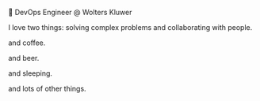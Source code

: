 💼 DevOps Engineer @ Wolters Kluwer

I love two things: solving complex problems and collaborating with people.

and coffee.

and beer.

and sleeping.

and lots of other things.
